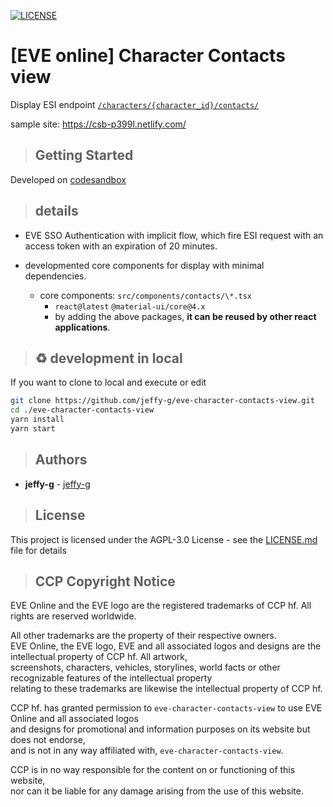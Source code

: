 [![LICENSE](https://img.shields.io/badge/Lisence-AGPLv3-blue.svg)](http://www.gnu.org/licenses/agpl-3.0.en.html)

# [EVE online] Character Contacts view

Display ESI endpoint [`/characters/{character_id}/contacts/`](https://esi.evetech.net/ui/#/Contacts/get_characters_character_id_contacts)

sample site: https://csb-p399l.netlify.com/

> ## Getting Started

Developed on [codesandbox](https://codesandbox.io/s/eve-character-contacts-view-v0sgf)

> ## details

-   EVE SSO Authentication with implicit flow, which fire ESI request with an access token with an expiration of 20 minutes.

-   developmented core components for display with minimal dependencies.
    -   core components: `src/components/contacts/\*.tsx`
        -   `react@latest` `@material-ui/core@4.x`
        *   by adding the above packages, **it can be reused by other react applications**.

> ## ♻️ development in local

If you want to clone to local and execute or edit

```sh
git clone https://github.com/jeffy-g/eve-character-contacts-view.git
cd ./eve-character-contacts-view
yarn install
yarn start
```

> ## Authors

-   **jeffy-g** - [jeffy-g](https://github.com/jeffy-g)

> ## License

This project is licensed under the AGPL-3.0 License - see the [LICENSE.md](LICENSE.md) file for details

> ## CCP Copyright Notice

EVE Online and the EVE logo are the registered trademarks of CCP hf. All rights are reserved worldwide.

All other trademarks are the property of their respective owners.  
EVE Online, the EVE logo, EVE and all associated logos and designs are the intellectual property of CCP hf. All artwork,  
screenshots, characters, vehicles, storylines, world facts or other recognizable features of the intellectual property  
relating to these trademarks are likewise the intellectual property of CCP hf.

CCP hf. has granted permission to `eve-character-contacts-view` to use EVE Online and all associated logos  
and designs for promotional and information purposes on its website but does not endorse,  
and is not in any way affiliated with, `eve-character-contacts-view`.

CCP is in no way responsible for the content on or functioning of this website,  
nor can it be liable for any damage arising from the use of this website.
